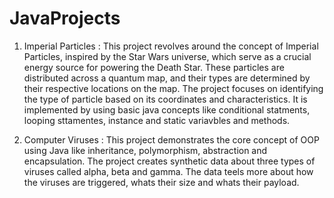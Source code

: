 # JavaProjects

1. Imperial Particles : This project revolves around the concept of Imperial Particles, inspired by the Star Wars universe, which serve as a crucial energy source for powering the Death Star. These particles are distributed across a quantum map, and their types are determined by their respective locations on the map. The project focuses on identifying the type of particle based on its coordinates and characteristics. It is implemented by using basic java concepts like conditional statments, looping sttamentes, instance and static variavbles and methods.


1. Computer Viruses : This project demonstrates the core concept of OOP using Java like inheritance, polymorphism, abstraction and encapsulation. The project creates synthetic data about three types of viruses called alpha, beta and gamma. The data teels more about how the viruses are triggered, whats their size and whats their payload.

